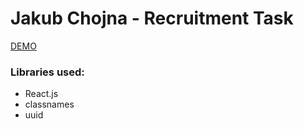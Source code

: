 # Jakub Chojna - Recruitment Task
[DEMO](https://jchojna.github.io/form-react/)

### Libraries used:
* React.js
* classnames
* uuid
